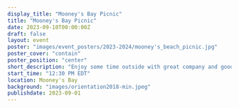 ```yaml
---
display_title: "Mooney's Bay Picnic"
title: "Mooney's Bay Picnic"
date: 2023-09-10T00:00:00Z
draft: false
layout: event
poster: "images/event_posters/2023-2024/mooney's_beach_picnic.jpg"
poster_cover: "contain"
poster_position: "center"
short_description: "Enjoy some time outside with great company and good food!"
start_time: "12:30 PM EDT"
location: Mooney's Bay
background: "images/orientation2018-min.jpeg"
publishdate: 2023-09-01
---
```


